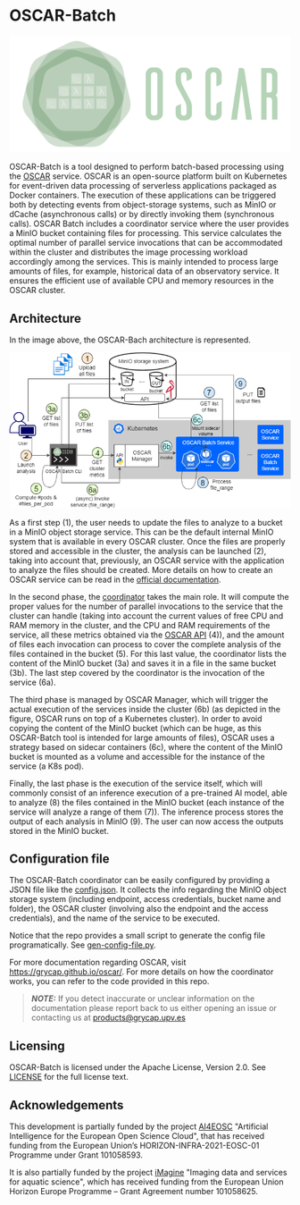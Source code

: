 # OSCAR-Batch

![OSCAR-logo](docs/images/oscar3.png)

OSCAR-Batch is a tool designed to perform batch-based processing using the [OSCAR](https://oscar.grycap.net/) service. OSCAR is an open-source platform built on Kubernetes for event-driven data processing of serverless applications packaged as Docker containers. The execution of these applications can be triggered both by detecting events from object-storage systems, such as MinIO or dCache (asynchronous calls) or by directly invoking them (synchronous calls). OSCAR Batch includes a coordinator service where the user provides a MinIO bucket containing files for processing. This service calculates the optimal number of parallel service invocations that can be accommodated within the cluster and distributes the image processing workload accordingly among the services. This is mainly intended to process large amounts of files, for example, historical data of an observatory service. It ensures the efficient use of available CPU and memory resources in the OSCAR cluster.

## Architecture

In the image above, the OSCAR-Bach architecture is represented. 

![OSCAR-batch-arch](docs/images/arch_oscar_batch.png)

As a first step (1), the user needs to update the files to analyze to a bucket in a MinIO object storage service. This can be the default internal MinIO system that is available in every OSCAR cluster. Once the files are properly stored and accessible in the cluster, the analysis can be launched (2), taking into account that, previously, an OSCAR service with the application to analyze the files should be created. More details on how to create an OSCAR service can be read in the [official documentation](https://docs.oscar.grycap.net/oscar-service/).

In the second phase, the [coordinator](https://github.com/grycap/oscar-batch/blob/main/coordinator.py) takes the main role. It will compute the proper values for the number of parallel invocations to the service that the cluster can handle (taking into account the current values of free CPU and RAM memory in the cluster, and the CPU and RAM requirements of the service, all these metrics obtained via the [OSCAR API](https://docs.oscar.grycap.net/api/) (4)), and the amount of files each invocation can process to cover the complete analysis of the files contained in the bucket (5). For this last value, the coordinator lists the content of the MinIO bucket (3a) and saves it in a file in the same bucket (3b). The last step covered by the coordinator is the invocation of the service (6a).

The third phase is managed by OSCAR Manager, which will trigger the actual execution of the services inside the cluster (6b) (as depicted in the figure, OSCAR runs on top of a Kubernetes cluster). In order to avoid copying the content of the MinIO bucket (which can be huge, as this OSCAR-Batch tool is intended for large amounts of files), OSCAR uses a strategy based on sidecar containers (6c), where the content of the MinIO bucket is mounted as a volume and accessible for the instance of the service (a K8s pod).

Finally, the last phase is the execution of the service itself, which will commonly consist of an inference execution of a pre-trained AI model, able to analyze (8) the files contained in the MinIO bucket (each instance of the service will analyze a range of them (7)). The inference process stores the output of each analysis in MinIO (9). The user can now access the outputs stored in the MinIO bucket.

## Configuration file
The OSCAR-Batch coordinator can be easily configured by providing a JSON file like the [config.json](https://github.com/grycap/oscar-batch/blob/main/config.json). It collects the info regarding the MinIO object storage system (including endpoint, access credentials, bucket name and folder), the OSCAR cluster (involving also the endpoint and the access credentials), and the name of the service to be executed.

Notice that the repo provides a small script to generate the config file programatically. See [gen-config-file.py](https://github.com/grycap/oscar-batch/blob/main/gen-config-file.py).

For more documentation regarding OSCAR, visit https://grycap.github.io/oscar/. For more details on how the coordinator works, you can refer to the code provided in this repo.

> **_NOTE:_** If you detect inaccurate or unclear information on the documentation please report back to us either opening an issue or contacting us at products@grycap.upv.es

## Licensing

OSCAR-Batch is licensed under the Apache License, Version 2.0. See [LICENSE](https://github.com/grycap/oscar-batch/blob/main/LICENSE) for the full license text.

## Acknowledgements

This development is partially funded by the project [AI4EOSC](https://ai4eosc.eu/) "Artificial Intelligence for the European Open Science Cloud", that has received funding from the European Union’s HORIZON-INFRA-2021-EOSC-01 Programme under Grant 101058593. 

It is also partially funded by the project [iMagine](https://www.imagine-ai.eu/) "Imaging data and services for aquatic science", which has received funding from the European Union Horizon Europe Programme – Grant Agreement number 101058625.
